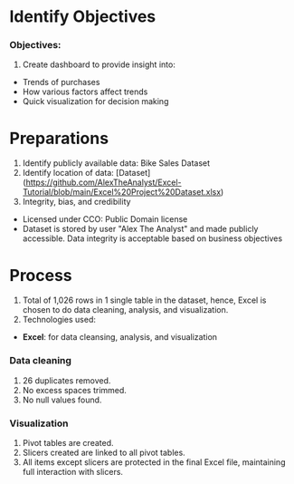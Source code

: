 # Identify Objectives
### Objectives:
1) Create dashboard to provide insight into:
-  Trends of purchases
-  How various factors affect trends
-  Quick visualization for decision making

# Preparations
1)  Identify publicly available data: Bike Sales Dataset
2)  Identify location of data: [Dataset] (https://github.com/AlexTheAnalyst/Excel-Tutorial/blob/main/Excel%20Project%20Dataset.xlsx)
3)  Integrity, bias, and credibility
-   Licensed under CCO: Public Domain license
-   Dataset is stored by user "Alex The Analyst" and made publicly accessible. Data integrity is acceptable based on business objectives


# Process
1)  Total of 1,026 rows in 1 single table in the dataset, hence, Excel is chosen to do data cleaning, analysis, and visualization.
2)  Technologies used:
-   **Excel**: for data cleansing, analysis, and visualization

### Data cleaning
1)  26 duplicates removed.
2)  No excess spaces trimmed.
3)  No null values found.

### Visualization
1)  Pivot tables are created.
2)  Slicers created are linked to all pivot tables.
3)  All items except slicers are protected in the final Excel file, maintaining full interaction with slicers.
